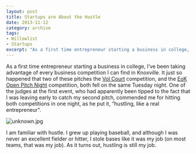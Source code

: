 ```yaml
---
layout: post
title: Startups are About the Hustle
date: 2013-11-12
category: archive
tags:
- Willowlist
- Startups
excerpt: "As a first time entrepreneur starting a business in college, I’ve been taking advantage of every business competition I can find in Knoxville. It just so happened that two of these pitches"
---
```


As a first time entrepreneur starting a business in college, I’ve been taking advantage of every business competition I can find in Knoxville. It just so happened that two of these pitches the [Vol Court](http://www.andersoncei.utk.edu/competitions/vol-court/) competition, and the [EoK Open Pitch Night](http://www.eokhq.com/profiles/blogs/pitchresults) competition, both fell on the same Tuesday night. One of the judges at the first event, who had apparently been tipped to the fact that I was leaving early to catch my second pitch, commended me for hitting both competitions in one night, as he put it, “hustling, like a real entrepreneur".

![unknown.jpg](http://postachio-images.s3-website-us-east-1.amazonaws.com/15d10b8a3d7fc89d35a4a5521d41971d.jpg)

I am familiar with hustle. I grew up playing baseball, and although I was never an excellent fielder or hitter, I stole bases like it was my job (on most teams, that was my job). As it turns out, hustling is still my job.
